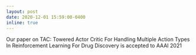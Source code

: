 ```yaml
---
layout: post
date: 2020-12-01 15:59:00-0400
inline: true
---
```


Our paper on  TAC: Towered Actor Critic For Handling Multiple Action Types In Reinforcement Learning For Drug Discovery is accepted to AAAI 2021
